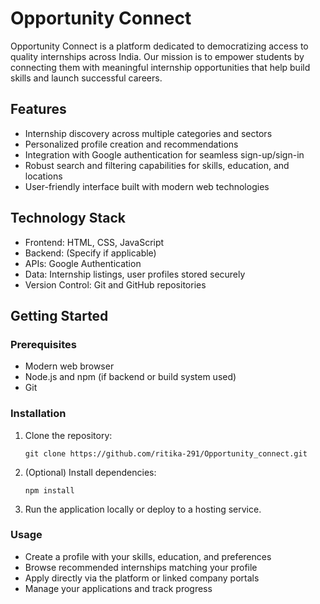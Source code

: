 
# Opportunity Connect

Opportunity Connect is a platform dedicated to democratizing access to quality internships across India. Our mission is to empower students by connecting them with meaningful internship opportunities that help build skills and launch successful careers.

## Features

- Internship discovery across multiple categories and sectors
- Personalized profile creation and recommendations
- Integration with Google authentication for seamless sign-up/sign-in
- Robust search and filtering capabilities for skills, education, and locations
- User-friendly interface built with modern web technologies

## Technology Stack

- Frontend: HTML, CSS, JavaScript
- Backend: (Specify if applicable)
- APIs: Google Authentication
- Data: Internship listings, user profiles stored securely
- Version Control: Git and GitHub repositories

## Getting Started

### Prerequisites

- Modern web browser
- Node.js and npm (if backend or build system used)
- Git

### Installation

1. Clone the repository:
   ```
   git clone https://github.com/ritika-291/Opportunity_connect.git
   ```
2. (Optional) Install dependencies:
   ```
   npm install
   ```
3. Run the application locally or deploy to a hosting service.

### Usage

- Create a profile with your skills, education, and preferences
- Browse recommended internships matching your profile
- Apply directly via the platform or linked company portals
- Manage your applications and track progress


